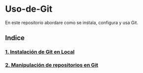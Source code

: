# Uso-de-Git
En este repositorio abordare como se instala, configura y usa Git.

## Indice

### [1. Instalación de Git en Local](https://github.com/GersanCabo/Uso-de-Git/blob/main/Instalacion%20de%20Git%20en%20Local.MD)

### [2. Manipulación de repositorios en Git](https://github.com/GersanCabo/Uso-de-Git/blob/main/Manipulaci%C3%B3n%20de%20repositorios%20en%20Git.MD)
